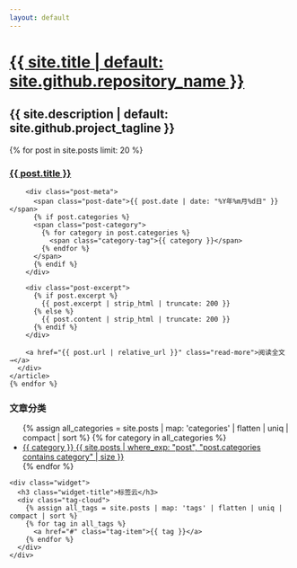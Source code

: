 ```yaml
---
layout: default
---
```


<div class="site-header">
  <div class="header-content">
    <a id="a-title" href="{{ '/' | relative_url }}">
      <h1>{{ site.title | default: site.github.repository_name }}</h1>
    </a>
    <h2>{{ site.description | default: site.github.project_tagline }}</h2>
  </div>
</div>

<div class="main-container">
  <div class="posts-section">
    {% for post in site.posts limit: 20 %}
    <article class="post-preview">
      <div class="post-content">
        <h3 class="post-title">
          <a href="{{ post.url | relative_url }}">{{ post.title }}</a>
        </h3>
        
        <div class="post-meta">
          <span class="post-date">{{ post.date | date: "%Y年%m月%d日" }}</span>
          {% if post.categories %}
          <span class="post-category">
            {% for category in post.categories %}
              <span class="category-tag">{{ category }}</span>
            {% endfor %}
          </span>
          {% endif %}
        </div>
        
        <div class="post-excerpt">
          {% if post.excerpt %}
            {{ post.excerpt | strip_html | truncate: 200 }}
          {% else %}
            {{ post.content | strip_html | truncate: 200 }}
          {% endif %}
        </div>
        
        <a href="{{ post.url | relative_url }}" class="read-more">阅读全文 →</a>
      </div>
    </article>
    {% endfor %}
  </div>

  <aside class="sidebar">
    <div class="widget">
      <h3 class="widget-title">文章分类</h3>
      <ul class="category-list">
        {% assign all_categories = site.posts | map: 'categories' | flatten | uniq | compact | sort %}
        {% for category in all_categories %}
        <li>
          <a href="{{ '/categories.html' | relative_url }}#{{ category | slugify }}">
            <span>{{ category }}</span>
            <span class="count">{{ site.posts | where_exp: "post", "post.categories contains category" | size }}</span>
          </a>
        </li>
        {% endfor %}
      </ul>
    </div>
    
    <div class="widget">
      <h3 class="widget-title">标签云</h3>
      <div class="tag-cloud">
        {% assign all_tags = site.posts | map: 'tags' | flatten | uniq | compact | sort %}
        {% for tag in all_tags %}
          <a href="#" class="tag-item">{{ tag }}</a>
        {% endfor %}
      </div>
    </div>
  </aside>
</div>

